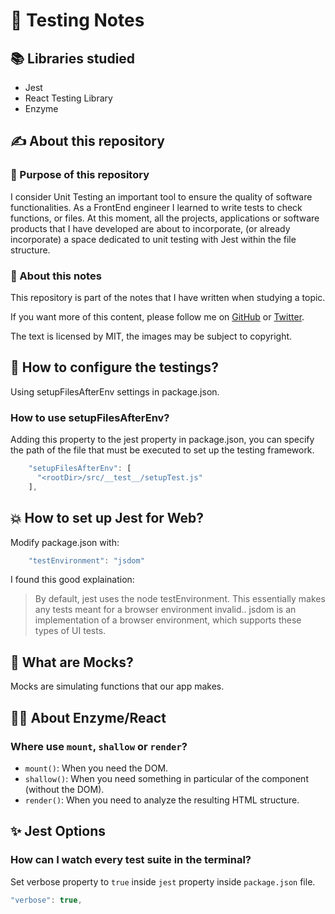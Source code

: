 # 🧪 Testing Notes

## 📚 Libraries studied
- Jest
- React Testing Library
- Enzyme


## ✍ About this repository

### 🌌 Purpose of this repository
I consider Unit Testing an important tool to ensure the quality of software functionalities. As a FrontEnd engineer I learned to write tests to check functions, or files. At this moment, all the projects, applications or software products that I have developed are about to incorporate, (or already incorporate) a space dedicated to unit testing with Jest within the file structure.

### 📎 About this notes
This repository is part of the notes that I have written when studying a topic.

If you want more of this content, please follow me on [GitHub](https://github.com/360macky) or [Twitter](https://twitter.com/360macky).

The text is licensed by MIT, the images may be subject to copyright.

## 👀 How to configure the testings?
Using setupFilesAfterEnv settings in package.json.
### How to use setupFilesAfterEnv?

Adding this property to the jest property in package.json, you can specify the path of the file that must be executed to set up the testing framework.

```javascript
    "setupFilesAfterEnv": [
      "<rootDir>/src/__test__/setupTest.js"
    ],
```

## 💥 How to set up Jest for Web?
Modify package.json with:
```javascript
    "testEnvironment": "jsdom"
```
I found this good explaination:
> By default, jest uses the node testEnvironment. This essentially makes any tests meant for a browser environment invalid.. jsdom is an implementation of a browser environment, which supports these types of UI tests.


## 🦾 What are Mocks?
Mocks are simulating functions that our app makes.

## 👨‍🚀 About Enzyme/React
### Where use `mount`, `shallow` or `render`?
- `mount()`: When you need the DOM.
- `shallow()`: When you need something in particular of the component (without the DOM).
- `render()`: When you need to analyze the resulting HTML structure.

## ✨ Jest Options
### How can I watch every test suite in the terminal?
Set verbose property to `true` inside `jest` property inside `package.json` file.
```javascript
"verbose": true,
```

